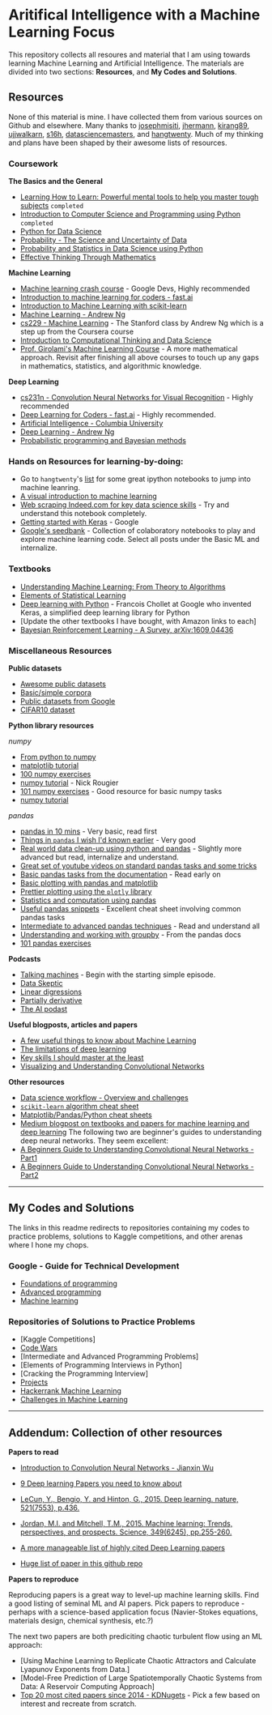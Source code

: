 # Aritifical Intelligence with a Machine Learning Focus
This repository collects all resoures and material that I am using towards learning Machine Learning and Artificial Intelligence. The materials are divided into two sections: **Resources**, and **My Codes and Solutions**.  

## Resources
None of this material is mine. I have collected them from various sources on Github and elsewhere. Many thanks to [josephmisiti](https://github.com/josephmisiti/awesome-machine-learning), [jhermann](https://github.com/jhermann/awesome-python-talks), [kirang89](https://github.com/kirang89/pycrumbs), [ujjwalkarn](https://github.com/ujjwalkarn/Machine-Learning-Tutorials), [s16h](https://github.com/s16h/py-must-watch), [datasciencemasters](https://github.com/datasciencemasters/go), and [hangtwenty](https://github.com/hangtwenty/dive-into-machine-learning). Much of my thinking and plans have been shaped by their awesome lists of resources. 

### Coursework

**The Basics and the General**
* [Learning How to Learn: Powerful mental tools to help you master tough subjects](https://www.coursera.org/learn/learning-how-to-learn) `completed`
* [Introduction to Computer Science and Programming using Python](https://www.edx.org/course/introduction-to-computer-science-and-programming-using-python) `completed`
* [Python for Data Science](https://www.edx.org/course/python-data-science-uc-san-diegox-dse200x)
* [Probability - The Science and Uncertainty of Data](https://courses.edx.org/courses/course-v1:MITx+6.431x+3T2018/course/)
* [Probability and Statistics in Data Science using Python](https://www.edx.org/course/statistics-and-probability-in-data-science-using-python)
* [Effective Thinking Through Mathematics](https://www.edx.org/course/effective-thinking-through-mathematics-utaustinx-ut-9-01x-0)

**Machine Learning**
* [Machine learning crash course](https://developers.google.com/machine-learning/crash-course/) - Google Devs, Highly recommended
* [Introduction to machine learning for coders - fast.ai](https://course.fast.ai/ml)
* [Introduction to Machine Learning with scikit-learn](http://blog.kaggle.com/2015/04/08/new-video-series-introduction-to-machine-learning-with-scikit-learn/)
* [Machine Learning - Andrew Ng](https://www.coursera.org/learn/machine-learning)
* [cs229 - Machine Learning](http://cs229.stanford.edu/) - The Stanford class by Andrew Ng which is a step up from the Coursera course
* [Introduction to Computational Thinking and Data Science](https://www.edx.org/course/introduction-computational-thinking-data-mitx-6-00-2x-6)
* [Prof. Girolami's Machine Learning Course](https://github.com/josephmisiti/machine-learning-module/blob/master/week1/lect_1.pdf) - A more mathematical approach. Revisit after finishing all above courses to touch up any gaps in mathematics, statistics, and algorithmic knowledge. 

**Deep Learning**

* [cs231n - Convolution Neural Networks for Visual Recognition](http://cs231n.stanford.edu/) - Highly recommended
* [Deep Learning for Coders - fast.ai](https://course.fast.ai/) - Highly recommended.
* [Artificial Intelligence - Columbia University](https://www.edx.org/course/artificial-intelligence-ai-columbiax-csmm-101x-3)
* [Deep Learning - Andrew Ng](https://www.coursera.org/specializations/deep-learning)
* [Probabilistic programming and Bayesian methods](https://github.com/CamDavidsonPilon/Probabilistic-Programming-and-Bayesian-Methods-for-Hackers)

### Hands on Resources for learning-by-doing:

* Go to `hangtwenty`'s [list](https://github.com/hangtwenty/dive-into-machine-learning) for some great ipython notebooks to jump into machine leanring.
* [A visual introduction to machine learning](http://www.r2d3.us/visual-intro-to-machine-learning-part-1/)
* [Web scraping Indeed.com for key data science skills](http://nbviewer.jupyter.org/github/jmsteinw/Notebooks/blob/master/IndeedJobs.ipynb) - Try and understand this notebook completely.
* [Getting started with Keras](https://towardsdatascience.com/getting-started-with-keras-e9fc04f7ea6a) - Google
* [Google's seedbank](https://tools.google.com/seedbank/) - Collection of colaboratory notebooks to play and explore machine learning code. Select all posts under the Basic ML and internalize. 

### Textbooks
* [Understanding Machine Learning: From Theory to Algorithms](http://www.cs.huji.ac.il/~shais/UnderstandingMachineLearning/)
* [Elements of Statistical Learning](https://web.stanford.edu/%7Ehastie/Papers/ESLII.pdf)
* [Deep learning with Python](https://www.manning.com/books/deep-learning-with-python?a_aid=keras&a_bid=76564dff) - Francois Chollet at Google who invented Keras, a simplified deep learning library for Python
* [Update the other textbooks I have bought, with Amazon links to each]
* [Bayesian Reinforcement Learning - A Survey, 	arXiv:1609.04436](https://arxiv.org/pdf/1609.04436.pdf)

### Miscellaneous Resources

**Public datasets**
* [Awesome public datasets](https://github.com/awesomedata/awesome-public-datasets)
* [Basic/simple corpora](https://github.com/dariusk/corpora)
* [Public datasets from Google](https://opensource.google.com/projects/search?q=tag%3Adatasets)
* [CIFAR10 dataset](https://www.cs.toronto.edu/~kriz/cifar.html)

**Python library resources**

_numpy_
* [From python to numpy](http://www.labri.fr/perso/nrougier/from-python-to-numpy/)
* [matplotlib tutorial](https://github.com/rougier/matplotlib-tutorial)
* [100 numpy exercises](https://github.com/rougier/numpy-100/blob/master/100_Numpy_exercises.md)
* [numpy tutorial](http://www.labri.fr/perso/nrougier/teaching/numpy/numpy.html) - Nick Rougier
* [101 numpy exercises](https://www.machinelearningplus.com/python/101-numpy-exercises-python/) - Good resource for basic numpy tasks
* [numpy tutorial](https://www.machinelearningplus.com/python/numpy-tutorial-python-part2/)

_pandas_
* [pandas in 10 mins](http://pandas.pydata.org/pandas-docs/stable/10min.html) - Very basic, read first
* [Things in `pandas` I wish I'd known earlier](http://nbviewer.jupyter.org/github/rasbt/python_reference/blob/master/tutorials/things_in_pandas.ipynb) - Very good
* [Real world data clean-up using python and pandas](https://trendct.org/2016/08/05/real-world-data-cleanup-with-python-and-pandas/) - Slightly more advanced but read, internalize and understand.
* [Great set of youtube videos on standard pandas tasks and some tricks](https://www.youtube.com/playlist?list=PL5-da3qGB5ICCsgW1MxlZ0Hq8LL5U3u9y)
* [Basic pandas tasks from the documentation](http://pandas.pydata.org/pandas-docs/stable/dsintro.html) - Read early on
* [Basic plotting with pandas and matplotlib](http://pandas.pydata.org/pandas-docs/version/0.15.0/visualization.html)
* [Prettier plotting using the `plotly` library](https://plot.ly/pandas/)
* [Statistics and computation using pandas](http://pandas.pydata.org/pandas-docs/stable/computation.html)
* [Useful pandas snippets](http://www.swegler.com/becky/blog/2014/08/06/useful-pandas-snippets/) - Excellent cheat sheet involving common pandas tasks
* [Intermediate to advanced pandas techniques](http://pandas.pydata.org/pandas-docs/stable/cookbook.html) - Read and understand all
* [Understanding and working with groupby](http://pandas.pydata.org/pandas-docs/stable/groupby.html) - From the pandas docs
* [101 pandas exercises](https://www.machinelearningplus.com/python/101-pandas-exercises-python/)

**Podcasts**
* [Talking machines](http://www.thetalkingmachines.com/) - Begin with the starting simple episode.
* [Data Skeptic](https://dataskeptic.com/podcast?limit=10&offset=0)
* [Linear digressions](http://lineardigressions.com/)
* [Partially derivative](http://partiallyderivative.com/)
* [The AI podast](https://blogs.nvidia.com/ai-podcast/)

**Useful blogposts, articles and papers**
* [A few useful things to know about Machine Learning](https://homes.cs.washington.edu/~pedrod/papers/cacm12.pdf)
* [The limitations of deep learning](https://blog.keras.io/the-limitations-of-deep-learning.html)
* [Key skills I should master at the least](https://www.kdnuggets.com/2018/06/5-data-science-projects-hired.html)
* [Visualizing and Understanding Convolutional Networks](https://arxiv.org/pdf/1311.2901/)

**Other resources**

* [Data science workflow - Overview and challenges](https://cacm.acm.org/blogs/blog-cacm/169199-data-science-workflow-overview-and-challenges/fulltext)
* [`scikit-learn` algorithm cheat sheet](http://scikit-learn.org/stable/tutorial/machine_learning_map/)
* [Matplotlib/Pandas/Python cheat sheets](https://drive.google.com/drive/folders/0ByIrJAE4KMTtaGhRcXkxNHhmY2M)
* [Medium blogpost on textbooks and papers for machine learning and deep learning](https://medium.com/@yuxili/resources-for-deep-reinforcement-learning-a5fdf2dc730f)
The following two are beginner's guides to understanding deep neural networks. They seem excellent:
* [A Beginners Guide to Understanding Convolutional Neural Networks - Part1](https://adeshpande3.github.io/adeshpande3.github.io/A-Beginner's-Guide-To-Understanding-Convolutional-Neural-Networks/)
* [A Beginners Guide to Understanding Convolutional Neural Networks - Part2](https://adeshpande3.github.io/adeshpande3.github.io/A-Beginner's-Guide-To-Understanding-Convolutional-Neural-Networks-Part-2/)

_________________________________________________________________
## My Codes and Solutions
The links in this readme redirects to repositories containing my codes to practice problems, solutions to Kaggle competitions, and other arenas where I hone my chops. 

### Google - Guide for Technical Development
* [Foundations of programming](https://techdevguide.withgoogle.com/paths/foundational/)
* [Advanced programming](https://techdevguide.withgoogle.com/paths/advanced/)
* [Machine learning](https://techdevguide.withgoogle.com/paths/machine-learning/)

### Repositories of Solutions to Practice Problems
* [Kaggle Competitions]
* [Code Wars](https://github.com/aditya-jaishankar/codewars-solutions)
* [Intermediate and Advanced Programming Problems]
* [Elements of Programming Interviews in Python]
* [Cracking the Programming Interview]
* [Projects](https://github.com/karan/Projects)
* [Hackerrank Machine Learning](https://www.hackerrank.com/domains/ai/machine-learning/page/1)
* [Challenges in Machine Learning](http://www.chalearn.org/)
______________________________________________________________________

## Addendum: Collection of other resources

**Papers to read**

* [Introduction to Convolution Neural Networks - Jianxin Wu](https://pdfs.semanticscholar.org/450c/a19932fcef1ca6d0442cbf52fec38fb9d1e5.pdf)
* [9 Deep learning Papers you need to know about](https://adeshpande3.github.io/The-9-Deep-Learning-Papers-You-Need-To-Know-About.html)
* [LeCun, Y., Bengio, Y. and Hinton, G., 2015. Deep learning. nature, 521(7553), p.436.](https://creativecoding.soe.ucsc.edu/courses/cs523/slides/week3/DeepLearning_LeCun.pdf)
* [Jordan, M.I. and Mitchell, T.M., 2015. Machine learning: Trends, perspectives, and prospects. Science, 349(6245), pp.255-260.](http://science.sciencemag.org/content/sci/349/6245/255.full.pdf?casa_token=B9Ocec3-P68AAAAA:mfRM5n5gcgdn8NHmSJzBKwsEw87JCtxKKceGzicJhjvYfSXEhv1hUf5mpXsK_myJt0FmNCH28GWe2ts)

* [A more manageable list of highly cited Deep Learning papers](https://github.com/terryum/awesome-deep-learning-papers)
* [Huge list of paper in this github repo](https://github.com/floodsung/Deep-Learning-Papers-Reading-Roadmap)

**Papers to reproduce**

Reproducing papers is a great way to level-up machine learning skills. Find a good listing of seminal ML and AI papers. Pick papers to reproduce - perhaps with a science-based application focus (Navier-Stokes equations, materials design, chemical synthesis, etc.?)

The next two papers are both prediciting chaotic turbulent flow using an ML approach:
* [Using Machine Learning to Replicate Chaotic Attractors and Calculate Lyapunov Exponents from Data.]
* [Model-Free Prediction of Large Spatiotemporally Chaotic Systems from Data: A Reservoir Computing Approach]
* [Top 20 most cited papers since 2014 - KDNugets](https://www.kdnuggets.com/2017/04/top-20-papers-machine-learning.html) - Pick a few based on interest and recreate from scratch.
